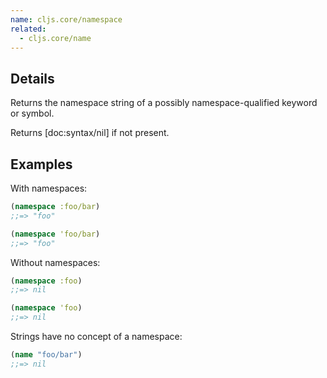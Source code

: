 ```yaml
---
name: cljs.core/namespace
related:
  - cljs.core/name
---
```


## Details

Returns the namespace string of a possibly namespace-qualified keyword or symbol.

Returns [doc:syntax/nil] if not present.


## Examples

With namespaces:

```clj
(namespace :foo/bar)
;;=> "foo"

(namespace 'foo/bar)
;;=> "foo"
```

Without namespaces:

```clj
(namespace :foo)
;;=> nil

(namespace 'foo)
;;=> nil
```

Strings have no concept of a namespace:

```clj
(name "foo/bar")
;;=> nil
```